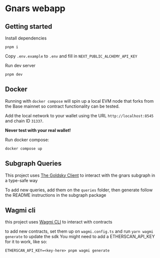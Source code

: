 # Gnars webapp

## Getting started
Install dependencies

```
pnpm i
```

Copy `.env.example` to `.env` and fill in `NEXT_PUBLIC_ALCHEMY_API_KEY`


Run dev server
```
pnpm dev
```

## Docker
Running with `docker compose` will spin up a local EVM node that forks from the Base mainnet so contract functionality can be tested.

Add the local network to your wallet using the URL `http://localhost:8545` and chain ID `31337`.

**Never test with your real wallet!**

Run docker compose:
```
docker compose up
```

## Subgraph Queries

This project uses [The Goldsky Client](https://goldsky.com/) to interact with the gnars subgraph in a type-safe way

To add new queries, add them on the `queries` folder, then generate follow the README instructions in the subgraph
package


## Wagmi cli

this project uses [Wagmi CLI](https://wagmi.sh/cli/getting-started) to interact with contracts

to add new contracts, set them up on `wagmi.config.ts` and run `yarn wagmi generate` to update the sdk
You might need to add a ETHERSCAN_API_KEY for it to work, like so:
```
ETHERSCAN_API_KEY=<key-here> pnpm wagmi generate
```
